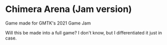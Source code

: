 # Chimera Arena (Jam version)
Game made for GMTK's 2021 Game Jam

Will this be made into a full game? I don't know, but I differentiated it just in case.
